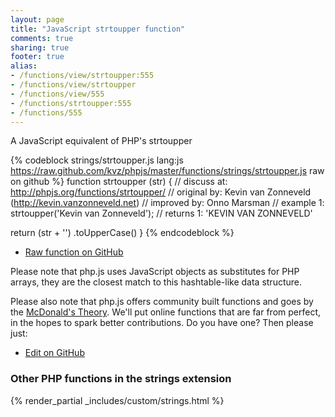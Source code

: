 ```yaml
---
layout: page
title: "JavaScript strtoupper function"
comments: true
sharing: true
footer: true
alias:
- /functions/view/strtoupper:555
- /functions/view/strtoupper
- /functions/view/555
- /functions/strtoupper:555
- /functions/555
---
```

<!-- Generated by Rakefile:build -->
A JavaScript equivalent of PHP's strtoupper

{% codeblock strings/strtoupper.js lang:js https://raw.github.com/kvz/phpjs/master/functions/strings/strtoupper.js raw on github %}
function strtoupper (str) {
  //  discuss at: http://phpjs.org/functions/strtoupper/
  // original by: Kevin van Zonneveld (http://kevin.vanzonneveld.net)
  // improved by: Onno Marsman
  //   example 1: strtoupper('Kevin van Zonneveld');
  //   returns 1: 'KEVIN VAN ZONNEVELD'

  return (str + '')
    .toUpperCase()
}
{% endcodeblock %}

 - [Raw function on GitHub](https://github.com/kvz/phpjs/blob/master/functions/strings/strtoupper.js)

Please note that php.js uses JavaScript objects as substitutes for PHP arrays, they are 
the closest match to this hashtable-like data structure. 

Please also note that php.js offers community built functions and goes by the 
[McDonald's Theory](https://medium.com/what-i-learned-building/9216e1c9da7d). We'll put online 
functions that are far from perfect, in the hopes to spark better contributions. 
Do you have one? Then please just: 

 - [Edit on GitHub](https://github.com/kvz/phpjs/edit/master/functions/strings/strtoupper.js)


### Other PHP functions in the strings extension
{% render_partial _includes/custom/strings.html %}
